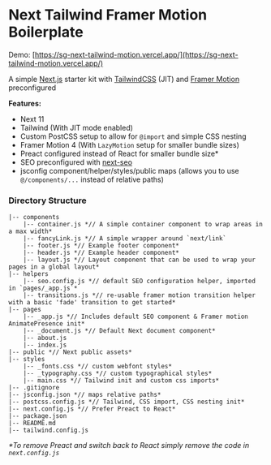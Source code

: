# Next Tailwind Framer Motion Boilerplate
Demo: [https://sg-next-tailwind-motion.vercel.app/](https://sg-next-tailwind-motion.vercel.app/)

A simple [Next.js](https://nextjs.org/) starter kit with [TailwindCSS](https://tailwindcss.com/) (JIT) and [Framer Motion](https://www.framer.com/motion/) preconfigured

**Features:**
- Next 11
- Tailwind (With JIT mode enabled)
- Custom PostCSS setup to allow for `@import` and simple CSS nesting
- Framer Motion 4 (With `LazyMotion` setup for smaller bundle sizes)
- Preact configured instead of React for smaller bundle size*
- SEO preconfigured with [next-seo](https://github.com/garmeeh/next-seo)
- jsconfig component/helper/styles/public maps (allows you to use `@/components/...` instead of relative paths)

### Directory Structure
```
|-- components
    |-- container.js *// A simple container component to wrap areas in a max width*
    |-- fancyLink.js *// A simple wrapper around `next/link`
    |-- footer.js *// Example footer component*
    |-- header.js *// Example header component*
    |-- layout.js *// Layout component that can be used to wrap your pages in a global layout*
|-- helpers
    |-- seo.config.js *// default SEO configuration helper, imported in `pages/_app.js`*
    |-- transitions.js *// re-usable framer motion transition helper with a basic 'fade' transition to get started*
|-- pages
    |-- _app.js *// Includes default SEO component & Framer motion AnimatePresence init*
    |-- _document.js *// Default Next document component*
    |-- about.js
    |-- index.js
|-- public *// Next public assets*
|-- styles
    |-- _fonts.css *// custom webfont styles*
    |-- _typography.css *// custom typographical styles*
    |-- main.css *// Tailwind init and custom css imports*
|-- .gitignore
|-- jsconfig.json *// maps relative paths*
|-- postcss.config.js *// Tailwind, CSS import, CSS nesting init*
|-- next.config.js *// Prefer Preact to React*
|-- package.json
|-- README.md
|-- tailwind.config.js
```

_*To remove Preact and switch back to React simply remove the code in `next.config.js`_
